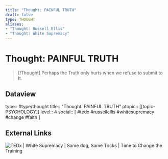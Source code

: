 ```yaml
---
title: "Thought: PAINFUL TRUTH"
draft: false
type: THOUGHT
aliases:
- "Thought: Russell Ellis"
- "Thought: White Supremacy"
---
```

# Thought: PAINFUL TRUTH
> [!Thought]
> Perhaps the Truth only hurts when we refuse to submit to It.

## Dataview
type:: #type/thought
title:: "Thought: PAINFUL TRUTH"
ptopic:: [[topic-PSYCHOLOGY]]
level:: 4
social:: [ #tedx #russellellis #whitesupremacy #change #faith ]

## External Links
![TEDx | White Supremacy | Same dog, Same Tricks | Time to Change the Training](https://youtu.be/XUhbDZ4jwCQ)